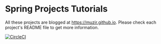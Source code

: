 # Spring Projects Tutorials
All these projects are blogged at https://muzir.github.io. 
Please check each project's README file to get more information. 

[![CircleCI](https://circleci.com/gh/muzir/softwareLabs.svg?style=svg)](https://circleci.com/gh/muzir/softwareLabs)
